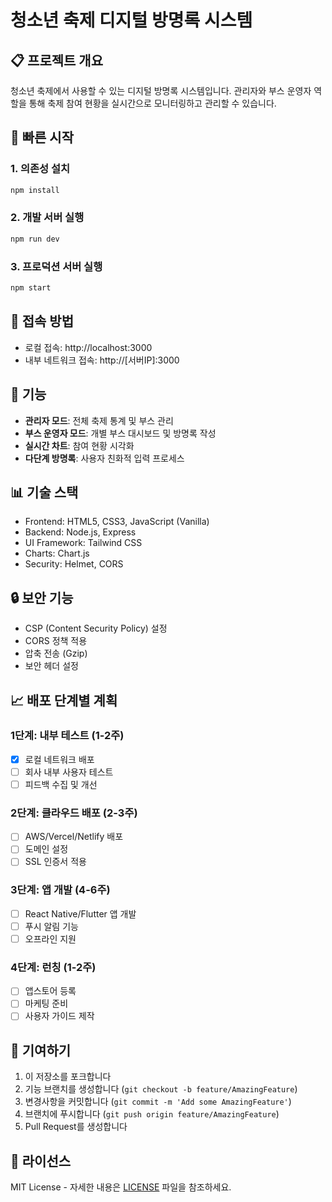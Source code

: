 # 청소년 축제 디지털 방명록 시스템

## 📋 프로젝트 개요
청소년 축제에서 사용할 수 있는 디지털 방명록 시스템입니다. 관리자와 부스 운영자 역할을 통해 축제 참여 현황을 실시간으로 모니터링하고 관리할 수 있습니다.

## 🚀 빠른 시작

### 1. 의존성 설치
```bash
npm install
```

### 2. 개발 서버 실행
```bash
npm run dev
```

### 3. 프로덕션 서버 실행
```bash
npm start
```

## 📱 접속 방법
- 로컬 접속: http://localhost:3000
- 내부 네트워크 접속: http://[서버IP]:3000

## 🔧 기능
- **관리자 모드**: 전체 축제 통계 및 부스 관리
- **부스 운영자 모드**: 개별 부스 대시보드 및 방명록 작성
- **실시간 차트**: 참여 현황 시각화
- **다단계 방명록**: 사용자 친화적 입력 프로세스

## 📊 기술 스택
- Frontend: HTML5, CSS3, JavaScript (Vanilla)
- Backend: Node.js, Express
- UI Framework: Tailwind CSS
- Charts: Chart.js
- Security: Helmet, CORS

## 🔒 보안 기능
- CSP (Content Security Policy) 설정
- CORS 정책 적용
- 압축 전송 (Gzip)
- 보안 헤더 설정

## 📈 배포 단계별 계획

### 1단계: 내부 테스트 (1-2주)
- [x] 로컬 네트워크 배포
- [ ] 회사 내부 사용자 테스트
- [ ] 피드백 수집 및 개선

### 2단계: 클라우드 배포 (2-3주)
- [ ] AWS/Vercel/Netlify 배포
- [ ] 도메인 설정
- [ ] SSL 인증서 적용

### 3단계: 앱 개발 (4-6주)
- [ ] React Native/Flutter 앱 개발
- [ ] 푸시 알림 기능
- [ ] 오프라인 지원

### 4단계: 런칭 (1-2주)
- [ ] 앱스토어 등록
- [ ] 마케팅 준비
- [ ] 사용자 가이드 제작

## 🤝 기여하기
1. 이 저장소를 포크합니다
2. 기능 브랜치를 생성합니다 (`git checkout -b feature/AmazingFeature`)
3. 변경사항을 커밋합니다 (`git commit -m 'Add some AmazingFeature'`)
4. 브랜치에 푸시합니다 (`git push origin feature/AmazingFeature`)
5. Pull Request를 생성합니다

## 📄 라이선스
MIT License - 자세한 내용은 [LICENSE](LICENSE) 파일을 참조하세요.
